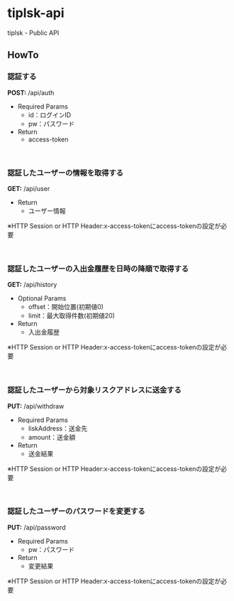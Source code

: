 # tiplsk-api
tiplsk - Public API

## HowTo

### 認証する
**POST:** /api/auth
- Required Params
  - id：ログインID
  - pw：パスワード
- Return
  - access-token

<br>

### 認証したユーザーの情報を取得する
**GET:** /api/user
- Return
  - ユーザー情報

※HTTP Session or HTTP Header:x-access-tokenにaccess-tokenの設定が必要

<br>

### 認証したユーザーの入出金履歴を日時の降順で取得する
**GET:** /api/history
- Optional Params
  - offset：開始位置(初期値0)
  - limit：最大取得件数(初期値20)
- Return
  - 入出金履歴

※HTTP Session or HTTP Header:x-access-tokenにaccess-tokenの設定が必要

<br>

### 認証したユーザーから対象リスクアドレスに送金する
**PUT:** /api/withdraw
- Required Params
  - liskAddress：送金先
  - amount：送金額
- Return
  - 送金結果

※HTTP Session or HTTP Header:x-access-tokenにaccess-tokenの設定が必要

<br>

### 認証したユーザーのパスワードを変更する
**PUT:** /api/password
- Required Params
  - pw：パスワード
- Return
  - 変更結果

※HTTP Session or HTTP Header:x-access-tokenにaccess-tokenの設定が必要
